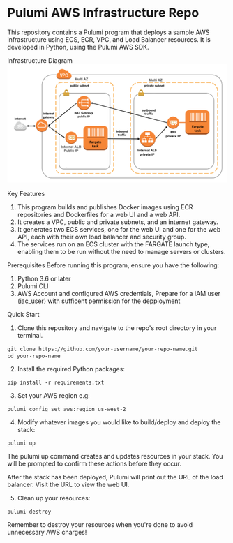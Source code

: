 # Pulumi AWS Infrastructure Repo

This repository contains a Pulumi program that deploys a sample AWS infrastructure using ECS, ECR, VPC, and Load Balancer resources. It is developed in Python, using the Pulumi AWS SDK.

Infrastructure Diagram
![system design](images/pulumi_ecs.png)

Key Features
1. This program builds and publishes Docker images using ECR repositories and Dockerfiles for a web UI and a web API.
2. It creates a VPC, public and private subnets, and an internet gateway.
3. It generates two ECS services, one for the web UI and one for the web API, each with their own load balancer and security group.
4. The services run on an ECS cluster with the FARGATE launch type, enabling them to be run without the need to manage servers or clusters.

Prerequisites
Before running this program, ensure you have the following:
1. Python 3.6 or later
2. Pulumi CLI
3. AWS Account and configured AWS credentials, Prepare for a IAM user (iac_user) with sufficent permission for the depployment

Quick Start
1. Clone this repository and navigate to the repo's root directory in your terminal.

```
git clone https://github.com/your-username/your-repo-name.git
cd your-repo-name
```

2. Install the required Python packages:
```
pip install -r requirements.txt
```

3. Set your AWS region e.g:
```
pulumi config set aws:region us-west-2
```
4. Modify whatever images you would like to build/deploy and deploy the stack:
```
pulumi up
```

The pulumi up command creates and updates resources in your stack. You will be prompted to confirm these actions before they occur.

After the stack has been deployed, Pulumi will print out the URL of the load balancer. Visit the URL to view the web UI.

5. Clean up your resources:
```
pulumi destroy
```
Remember to destroy your resources when you're done to avoid unnecessary AWS charges!

